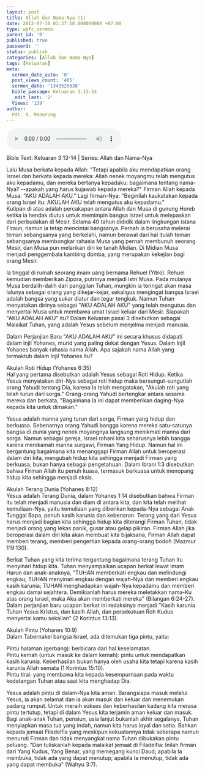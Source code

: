 ```yaml
---
layout: post
title: Allah dan Nama-Nya (1)
date: 2012-07-30 01:37:18.000000000 +07:00
type: wpfc_sermon
parent_id: '0'
published: true
password: ''
status: publish
categories: [Allah dan Nama-Nya]
tags: [Keluaran]
meta:
  sermon_date_auto: '0'
  post_views_count: '405'
  sermon_date: '1343525838'
  bible_passage: Keluaran 3:13-14
  _edit_last: '2'
  Views: '129'
author:
  Pdt. B. Manurung
---
```

<audio controls><source src="https://archive.org/download/GpdiLbaAllahDanNama-nya/GpdiLbaAllahDanNama-nya.mp3"></audio><br />
<p>Bible Text: Keluaran 3:13-14 | Series: Allah dan Nama-Nya</p>
<p>Lalu Musa berkata kepada Allah: "Tetapi apabila aku mendapatkan orang Israel dan berkata kepada mereka: Allah nenek moyangmu telah mengutus aku kepadamu, dan mereka bertanya kepadaku: bagaimana tentang nama-Nya? --apakah yang harus kujawab kepada mereka?" Firman Allah kepada Musa: "AKU ADALAH AKU." Lagi firman-Nya: "Beginilah kaukatakan kepada orang Israel itu: AKULAH AKU telah mengutus aku kepadamu."<br />
Kutipan di atas adalah percakapan antara Allah dan Musa di gunung Horeb ketika ia hendak diutus untuk memimpin bangsa Israel untuk melepaskan dari perbudakan di Mesir. Selama 40 tahun dididik dalam lingkungan istana Firaun, namun ia tetap mencintai bangsanya. Pernah ia berusaha melerai teman sebangsanya yang berkelahi, namun berawal dari hal itulah teman sebangsanya membongkar rahasia Musa yang pernah membunuh seorang Mesir, dan Musa pun melarikan diri ke tanah Midian. Di Midian Musa menjadi penggembala kambing domba, yang merupakan kekejian bagi orang Mesir.</p>
<p>Ia tinggal di rumah seorang imam uang bernama Rehuel (Yitro). Rehuel kemudian memberikan Zipora, putrinya menjadi istri Musa. Pada mulanya Musa berdalih-dalih dari panggilan Tuhan, mungkin ia teringat akan masa lalunya sebagai orang yang dikejar-kejar, sekaligus mengingat bangsa Israel adalah bangsa yang sukar diatur dan tegar tengkuk. Namun Tuhan menyatakan dirinya sebagai "AKU ADALAH AKU" yang telah mengutus dan menyertai Musa untuk membawa umat Israel keluar dari Mesir. Siapakah "AKU ADALAH AKU" itu? Dalam Keluaran pasal 3 disebutkan sebagai Malaikat Tuhan, yang adalah Yesus sebelum menjelma menjadi manusia.</p>
<p>Dalam Perjanjian Baru "AKU ADALAH AKU" ini secara khusus didapati dalam Injil Yohanes, murid yang paling dekat dengan Yesus. Dalam Injil Yohanes banyak rahasia nama Allah. Apa sajakah nama Allah yang termaktub dalam Injil Yohanes itu?</p>
<p>Akulah Roti Hidup (Yohanes 6:35)<br />
Hal yang pertama disebutkan adalah Yesus sebagai Roti Hidup. Ketika Yesus menyatakan diri-Nya sebagai roti hidup maka bersungut-sungutlah orang Yahudi tentang Dia, karena Ia telah mengatakan, "Akulah roti yang telah turun dari sorga." Orang-orang Yahudi bertengkar antara sesama mereka dan berkata, "Bagaimana Ia ini dapat memberikan daging-Nya kepada kita untuk dimakan."</p>
<p>Yesus adalah manna yang turun dari sorga, Firman yang hidup dan berkuasa. Sebenarnya orang Yahudi bangga karena mereka satu-satunya bangsa di dunia yang nenek moyangnya langsung menikmati manna dari sorga. Namun sebagai gereja, Israel rohani kita seharusnya lebih bangga karena menikamati manna surgawi, Firman Yang Hidup. Namun hal ini bergantung bagaimana kita menanggapi Firman Allah untuk beroperasi dalam diri kita, mengubah hidup kita sehingga menjadi Firman yang berkuasa, bukan hanya sebagai pengetahuan. Dalam Ibrani 1:3 disebutkan bahwa Firman Allah itu penuh kuasa, termasuk berkuasa untuk menopang hidup kita sehingga menjadi eksis.</p>
<p>Akulah Terang Dunia (Yohanes 8:12)<br />
Yesus adalah Terang Dunia, dalam Yohanes 1:14 disebutkan bahwa Firman itu telah menjadi manusia dan diam di antara kita, dan kita telah melihat kemuliaan-Nya, yaitu kemuliaan yang diberikan kepada-Nya sebagai Anak Tunggal Bapa, penuh kasih karunia dan kebenaran. Terang yang dari Yesus harus menjadi bagian kita sehingga hidup kita diterangi Firman Tuhan, tidak menjadi orang yang lekas panik, gusar atau gelap pikiran. Firman Allah jika beroperasi dalam diri kita akan membuat kita bijaksana, Firman Allah dapat memberi terang, memberi pengertian kepada orang-orang bodoh (Mazmur 119:130).</p>
<p>Berkat Tuhan yang kita terima tergantung bagaimana terang Tuhan itu menyinari hidup kita. Tuhan menyampaikan ucapan berkat lewat imam Harun dan anak-anaknya, "TUHAN memberkati engkau dan melindungi engkau; TUHAN menyinari engkau dengan wajah-Nya dan memberi engkau kasih karunia; TUHAN menghadapkan wajah-Nya kepadamu dan memberi engkau damai sejahtera. Demikianlah harus mereka meletakkan nama-Ku atas orang Israel, maka Aku akan memberkati mereka" (Bilangan 6:24-27). Dalam perjanjian baru ucapan berkat ini redaksinya menjadi "Kasih karunia Tuhan Yesus Kristus, dan kasih Allah, dan persekutuan Roh Kudus menyertai kamu sekalian" (2 Korintus 13:13).</p>
<p>Akulah Pintu (Yohanes 10:9)<br />
Dalam Tabernakel bangsa Israel, ada ditemukan tiga pintu, yaitu:</p>
<p>	Pintu halaman (gerbang): berbicara dari hal keselamatan.<br />
	Pintu kemah (untuk masuk ke dalam kemah): pintu untuk mendapatkan kasih karunia. Keberhasilan bukan hanya oleh usaha kita tetapi karena kasih karunia Allah semata (1 Korintus 15:10).<br />
	Pintu tirai: yang membawa kita kepada kesempurnaan pada waktu kedatangan Tuhan atau saat kita menghadap Dia.</p>
<p>Yesus adalah pintu di dalam-Nya kita aman. Barangsiapa masuk melalui Yesus, ia akan selamat dan ia akan masuk dan keluar dan menemukan padang rumput. Untuk meraih sukses dan keberhasilan kadang kita merasa pintu tertutup, tetapi di dalam Yesus kita terjamin aman keluar dan masuk. Bagi anak-anak Tuhan, pensiun, usia lanjut bukanlah akhir segalanya, Tuhan menyiapkan masa tua yang indah, namun kita harus loyal dan setia. Bahkan kepada jemaat Filadelfia yang meskipun kekuatannya tidak seberapa namun menuruti Firman dan tidak menyangkal nama Tuhan dibukakan pintu peluang. "Dan tuliskanlah kepada malaikat jemaat di Filadelfia: Inilah firman dari Yang Kudus, Yang Benar, yang memegang kunci Daud; apabila Ia membuka, tidak ada yang dapat menutup; apabila Ia menutup, tidak ada yang dapat membuka" (Wahyu 3:7).</p>
